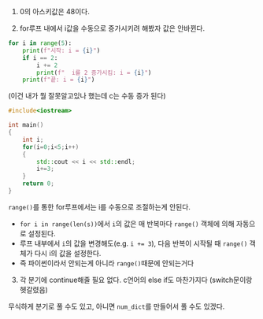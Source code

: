 1. 0의 아스키값은 48이다.

2. for루프 내에서 i값을 수동으로 증가시키려 해봤자 값은 안바뀐다.

```python
for i in range(5):
    print(f"시작: i = {i}")
    if i == 2:
        i += 2
        print(f"  i를 2 증가시킴: i = {i}")
    print(f"끝: i = {i}")
```
(이건 내가 뭘 잘못알고있나 했는데 c는 수동 증가 된다)
```cpp
#include<iostream>

int main()
{
    int i;
    for(i=0;i<5;i++)
    {
        std::cout << i << std::endl;
        i+=3;
    }
    return 0;
}
```
`range()`를 통한 for루프에서는 i를 수동으로 조절하는게 안된다.
- `for i in range(len(s))`에서 `i`의 값은 매 반복마다 `range()` 객체에 의해 자동으로 설정된다.
- 루프 내부에서 `i`의 값을 변경해도(e.g. `i += 3`), 다음 반복이 시작될 때 `range()` 객체가 다시 i의 값을 설정한다.
- 즉 파이썬이라서 안되는게 아니라 `range()`때문에 안되는거다

3. 각 분기에 continue해줄 필요 없다.
c언어의 else if도 마찬가지다 (switch문이랑 헷갈렸음)

무식하게 분기로 풀 수도 있고, 아니면 `num_dict`를 만들어서 풀 수도 있겠다.



